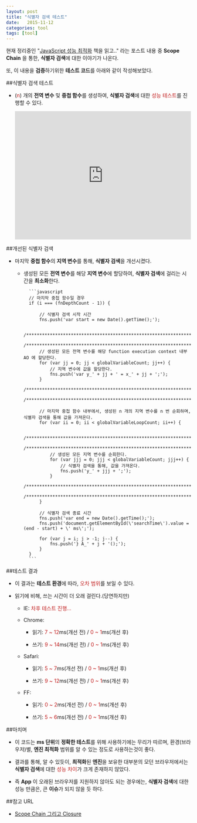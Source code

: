 ```yaml
---
layout: post
title: "식별자 검색 테스트"
date:   2015-11-12
categories: tool
tags: [tool]
---
```


현재 정리중인 "[JavaScript 성능 최적화](http://www.hanbit.co.kr/book/look.html?isbn=978-89-7914-855-8) 책을 읽고.." 라는 포스트 내용 중 **Scope Chain** 을 통한, **식별자 검색**에 대한 이야기가 나온다.
 
또, 이 내용을 **검증**하기위한 **테스트 코드**를 아래와 같이 작성해보았다.

##식별자 검색 테스트

- (<span style="color:#c11f1f">n</span>) 개의 **전역 변수** 및 **중첩 함수**를 생성하여, **식별자 검색**에 대한 <span style="color:#c11f1f">성능 테스트</span>를 진행할 수 있다.

  <iframe height='350' scrolling='no' src='http://codepen.io/yanione/embed/epbYzm/?height=268&theme-id=0&default-tab=result' frameborder='no' allowtransparency='true' allowfullscreen='true' style='width: 100%;'>See the Pen <a href='http://codepen.io/yanione/pen/epbYzm/'>epbYzm</a> by mohwa (<a href='http://codepen.io/yanione'>@yanione</a>) on <a href='http://codepen.io'>CodePen</a>.
  </iframe>

##개선된 식별자 검색

- 마지막 **중첩 함수**의 **지역 변수**를 통해, **식별자 검색**을 개선시켰다.

  - 생성된 모든 **전역 변수**를 해당 **지역 변수**에 할당하여, **식별자 검색**에 걸리는 시간을 **최소화**한다.
  
          ```javascript
          // 마지막 중첩 함수일 경우
          if (i === (fnDepthCount - 1)) {

              // 식별자 검색 시작 시간
              fns.push('var start = new Date().getTime();');
              
              /******************************************************************/
              /******************************************************************/
              // 생성된 모든 전역 변수를 해당 function execution context 내부 AO 에 할당한다.
              for (var jj = 0; jj < globalVariableCount; jj++) {
                  // 지역 변수에 값을 할당한다.
                  fns.push('var y_' + jj + ' = x_' + jj + ';');
              }
              /******************************************************************/
              /******************************************************************/

              // 마지막 중첩 함수 내부에서, 생성된 n 개의 지역 변수를 n 번 순회하며, 식별자 검색을 통해 값을 가져온다.
              for (var ii = 0; ii < globalVariableLoopCount; ii++) {
              
                  /******************************************************************/
                  /******************************************************************/
                  // 생성된 모든 지역 변수를 순회한다.
                  for (var jjj = 0; jjj < globalVariableCount; jjj++) {
                      // 식별자 검색을 통해, 값을 가져온다.
                      fns.push('y_' + jjj + ';');
                  }
                  /******************************************************************/
                  /******************************************************************/
              }

              // 식별자 검색 종료 시간
              fns.push('var end = new Date().getTime();');
              fns.push('document.getElementById(\'searchTime\').value = (end - start) + \' ms\';');

              for (var j = i; j > -1; j--) {
                  fns.push('} A_' + j + '();');
              }
          }
          ```
                      
##테스트 결과

  - 이 결과는 **테스트 환경**에 따라, <span style="color:#c11f1f">오차 범위</span>를 보일 수 있다.
  
  - 읽기에 비해, 쓰는 시간이 더 오래 걸린다.(당연하지만)  
     
    - IE: <span style="color:#c11f1f">차후 테스트 진행...</span><p>
    
    - Chrome: 
       - 읽기: <span style="color:#c11f1f">7 ~ 12</span>ms(개선 전) / <span style="color:#c11f1f">0 ~ 1</span>ms(개선 후)<p />
       - 쓰기: <span style="color:#c11f1f">9 ~ 14</span>ms(개선 전) / <span style="color:#c11f1f">0 ~ 1</span>ms(개선 후)<p />
     
    - Safari:
       - 읽기: <span style="color:#c11f1f">5 ~ 7</span>ms(개선 전) / <span style="color:#c11f1f">0 ~ 1</span>ms(개선 후)<p />
       - 쓰기: <span style="color:#c11f1f">9 ~ 12</span>ms(개선 전) / <span style="color:#c11f1f">0 ~ 1</span>ms(개선 후)<p />    
    
    - FF: 
       - 읽기: <span style="color:#c11f1f">0 ~ 2</span>ms(개선 전) / <span style="color:#c11f1f">0 ~ 1</span>ms(개선 후)<p />
       - 쓰기: <span style="color:#c11f1f">5 ~ 6</span>ms(개선 전) / <span style="color:#c11f1f">0 ~ 1</span>ms(개선 후)<p />    

##마치며

- 이 코드는 **ms 단위**의 **정확한 테스트**를 위해 사용하기에는 무리가 따르며, 환경(브라우저)별, **엔진 최적화** 범위를 알 수 있는 정도로 사용하는것이 좋다.

- 결과를 통해, 알 수 있듯이, **최적화**된 **엔진**을 보유한 대부분의 모던 브라우저에서는 **식별자 검색**에 대한 <span style="color:#c11f1f">성능 차이</span>가 크게 존재하지 않았다.

- 즉 **App** 이 오래된 브라우저를 지원하지 않아도 되는 경우에는, **식별자 검색**에 대한 성능 만큼은, 큰 **이슈**가 되지 않을 듯 하다.
 
  
##참고 URL

- [Scope Chain 그리고 Closure](http://mohwa.github.io/blog/javascript/2015/10/11/scope-chain-inJS/)
